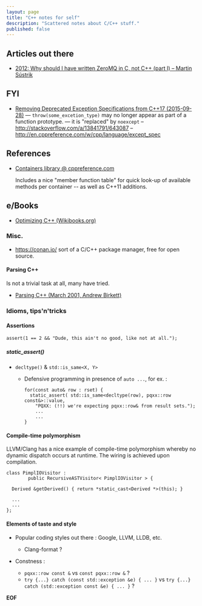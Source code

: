 ```yaml
---
layout: page
title: "C++ notes for self"
description: "Scattered notes about C/C++ stuff."
published: false
---
```


## Articles out there

* [2012: Why should I have written ZeroMQ in C, not C++ (part I) – Martin Sústrik](http://250bpm.com/blog:4)


## FYI

* [Removing Deprecated Exception Specifications from C++17 (2015-09-28)](http://www.open-std.org/jtc1/sc22/wg21/docs/papers/2015/p0003r0.html#1.0)
  — `throw(some_excetion_type)` may no longer appear as part of a function
  prototype. — it is "replaced" by `noexcept`
  – <http://stackoverflow.com/a/13841791/643087>
  – <http://en.cppreference.com/w/cpp/language/except_spec>


## References

* [Containers library @ cppreference.com](http://en.cppreference.com/w/cpp/container)

  Includes a nice "member function table" for quick look-up of available methods
  per container -- as well as C++11 additions.


## e/Books

* [Optimizing C++ (Wikibooks.org)](https://en.wikibooks.org/wiki/Optimizing_C%2B%2B)

### Misc.

* <https://conan.io/> sort of a C/C++ package manager, free for open source.
#### Parsing C++

Is not a trivial task at all, many have tried.

* [Parsing C++ (March 2001, Andrew Birkett)](http://www.nobugs.org/developer/parsingcpp/)

### Idioms, tips'n'tricks

#### Assertions

    assert(1 == 2 && "Dude, this ain't no good, like not at all.");

##### static_assert()

* `decltype()` & `std::is_same<X, Y>`
    - Defensive programming in presence of `auto ...`, for ex. :

          for(const auto& row : rset) {
            static_assert( std::is_same<decltype(row), pqxx::row const&>::value,
              "PQXX: (!!) we're expecting pqxx::row& from result sets.");
              ...
              ...
          }

#### Compile-time polymorphism

LLVM/Clang has a nice example of compile-time polymorphism whereby no dynamic dispatch occurs at runtime.  The wiring is achieved upon compilation.

    class PimplIOVisitor :
            public RecursiveASTVisitor< PimplIOVisitor > {

      Derived &getDerived() { return *static_cast<Derived *>(this); }

      ...
      ...
    };

#### Elements of taste and style

* Popular coding styles out there : Google, LLVM, LLDB, etc.
    - Clang-format ?

* Constness :
    - `pqxx::row const &` vs `const pqxx::row &` ?
    - `try {...} catch (const std::exception &e) { ... }`
    vs `try {...} catch (std::exception const &e) { ... }` ?

__EOF__
